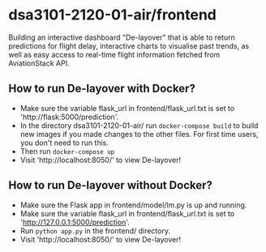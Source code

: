 # dsa3101-2120-01-air/frontend
Building an interactive dashboard "De-layover" that is able to return predictions for flight delay, interactive charts to visualise past trends, as well as easy access to real-time flight information fetched from AviationStack API.

## How to run De-layover with Docker?
* Make sure the variable flask_url in frontend/flask_url.txt is set to 'http://flask:5000/prediction'.
* In the directory dsa3101-2120-01-air/ run ```docker-compose build``` to build new images if you made changes to the other files. For first time users, you don't need to run this.
* Then run ```docker-compose up```
* Visit 'http://localhost:8050/' to view De-layover!

## How to run De-layover without Docker?
* Make sure the Flask app in frontend/model/lm.py is up and running.
* Make sure the variable flask_url in frontend/flask_url.txt is set to 'http://127.0.0.1:5000/prediction'.
* Run ```python app.py``` in the frontend/ directory.
* Visit 'http://localhost:8050/' to view De-layover!

